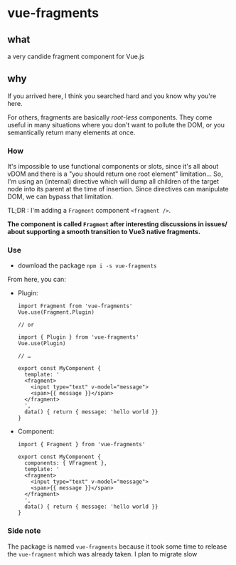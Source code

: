 # vue-fragments
## what
a very candide fragment component for Vue.js

## why
If you arrived here, I think you searched hard and you know why you're here.

For others, fragments are basically _root-less_ components. They come useful in many situations where you don't want to pollute the DOM, or you semantically return many elements at once.

### How
It's impossible to use functional components or slots, since it's all about vDOM and there is a "you should return one root element" limitation… So, I'm using an (internal) directive which will dump all children of the target node into its parent at the time of insertion. Since directives can manipulate DOM, we can bypass that limitation.

TL;DR : I'm adding a `Fragment` component `<fragment />`.

**The component is called `Fragment` after interesting discussions in issues/ about supporting a smooth transition to Vue3 native fragments.**

### Use
-  download the package `npm i -s vue-fragments`

From here, you can:

- Plugin:
    ```
    import Fragment from 'vue-fragments'
    Vue.use(Fragment.Plugin)

    // or

    import { Plugin } from 'vue-fragments'
    Vue.use(Plugin)

    // …

    export const MyComponent {
      template: '
      <fragment>
        <input type="text" v-model="message">
        <span>{{ message }}</span>
      </fragment>
      ',
      data() { return { message: 'hello world }}
    }
    ```

- Component:
    ```
    import { Fragment } from 'vue-fragments'

    export const MyComponent {
      components: { VFragment },
      template: '
      <fragment>
        <input type="text" v-model="message">
        <span>{{ message }}</span>
      </fragment>
      ',
      data() { return { message: 'hello world }}
    }
    ```

### Side note
The package is named `vue-fragments` because it took some time to release the `vue-fragment` which was already taken. I plan to migrate slow
